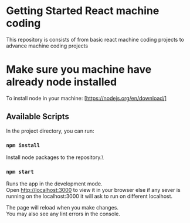 # Getting Started React machine coding 

This repository is consists of from basic react machine coding projects to advance machine coding projects

# Make sure you machine have already node installed

To install node in your machine: [https://nodejs.org/en/download/] 

## Available Scripts

In the project directory, you can run:

### `npm install`

Install node packages to the repository.\

### `npm start`

Runs the app in the development mode.\
Open [http://localhost:3000](http://localhost:3000) to view it in your browser else if any sever is running on the localhost:3000 it will ask to run on different localhost.

The page will reload when you make changes.\
You may also see any lint errors in the console.